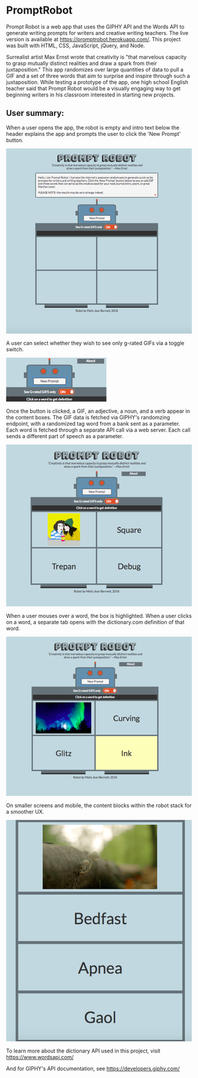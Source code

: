 # PromptRobot
Prompt Robot is a web app that uses the GIPHY API and the Words API to generate writing prompts for writers and creative writing teachers. The live version is available at https://promptrobot.herokuapp.com/. This project was built with HTML, CSS, JavaScript, jQuery, and Node.

Surrealist artist Max Ernst wrote that creativity is "that marvelous capacity to grasp mutually distinct realities and draw a spark from their juxtaposition." This app randomizes over large quantities of data to pull a GIF and a set of three words that aim to surprise and inspire through such a juxtaposition. While testing a prototype of the app, one high school English teacher said that Prompt Robot would be a visually engaging way to get beginning writers in his classroom interested in starting new projects.

## User summary: 

When a user opens the app, the robot is empty and intro text below the header explains the app and prompts the user to click the 'New Prompt' button.

![ScreenShot](https://github.com/MollyJeanB/PromptRobot/blob/master/screenshots/img1_startview.png)

A user can select whether they wish to see only g-rated GIFs via a toggle switch.

![ScreenShot](https://github.com/MollyJeanB/PromptRobot/blob/master/screenshots/img4_controls.png)

Once the button is clicked, a GIF, an adjective, a noun, and a verb appear in the content boxes. The GIF data is fetched via GIPHY's randomzing endpoint, with a randomized tag word from a bank sent as a parameter. Each word is fetched through a separate API call via a web server. Each call sends a different part of speech as a parameter.

![ScreenShot](https://github.com/MollyJeanB/PromptRobot/blob/master/screenshots/img2_withPrompt.png)

When a user mouses over a word, the box is highlighted. When a user clicks on a word, a separate tab opens with the dictionary.com definition of that word. 

![ScreenShot](https://github.com/MollyJeanB/PromptRobot/blob/master/screenshots/img3_wordHighlighted.png)

On smaller screens and mobile, the content blocks within the robot stack for a smoother UX.

![ScreenShot](https://github.com/MollyJeanB/PromptRobot/blob/master/screenshots/img5_responsiveView.png)

To learn more about the dictionary API used in this project, visit https://www.wordsapi.com/

And for GIPHY's API documentation, see https://developers.giphy.com/



